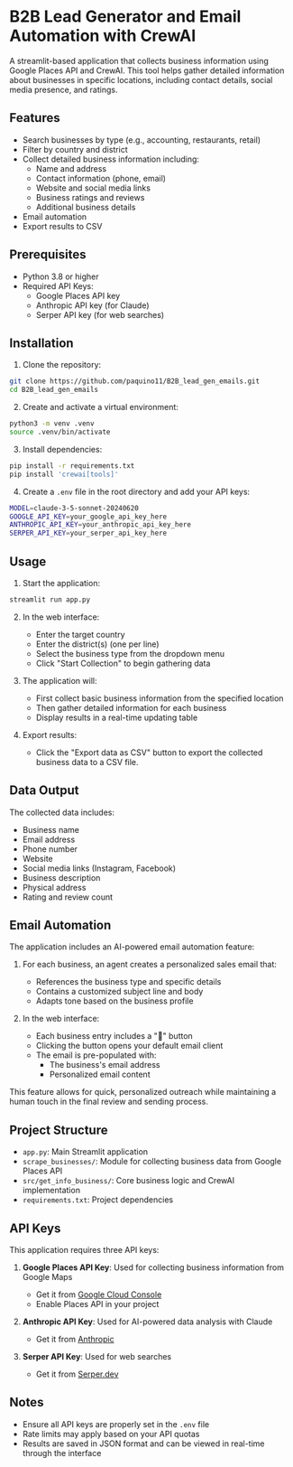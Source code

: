# B2B Lead Generator and Email Automation with CrewAI

A streamlit-based application that collects business information using Google Places API and CrewAI. This tool helps gather detailed information about businesses in specific locations, including contact details, social media presence, and ratings.

## Features

- Search businesses by type (e.g., accounting, restaurants, retail)
- Filter by country and district
- Collect detailed business information including:
  - Name and address
  - Contact information (phone, email)
  - Website and social media links
  - Business ratings and reviews
  - Additional business details
- Email automation
- Export results to CSV

## Prerequisites

- Python 3.8 or higher
- Required API Keys:
  - Google Places API key
  - Anthropic API key (for Claude)
  - Serper API key (for web searches)

## Installation

1. Clone the repository:

```bash
git clone https://github.com/paquino11/B2B_lead_gen_emails.git
cd B2B_lead_gen_emails
```

2. Create and activate a virtual environment:

```bash
python3 -m venv .venv
source .venv/bin/activate
```

3. Install dependencies:
```bash
pip install -r requirements.txt
pip install 'crewai[tools]'
```

4. Create a `.env` file in the root directory and add your API keys:
```bash
MODEL=claude-3-5-sonnet-20240620
GOOGLE_API_KEY=your_google_api_key_here
ANTHROPIC_API_KEY=your_anthropic_api_key_here
SERPER_API_KEY=your_serper_api_key_here
```

## Usage

1. Start the application:
```bash
streamlit run app.py
```

2. In the web interface:
   - Enter the target country
   - Enter the district(s) (one per line)
   - Select the business type from the dropdown menu
   - Click "Start Collection" to begin gathering data

3. The application will:
   - First collect basic business information from the specified location
   - Then gather detailed information for each business
   - Display results in a real-time updating table

4. Export results:
   - Click the "Export data as CSV" button to export the collected business data to a CSV file.

## Data Output

The collected data includes:
- Business name
- Email address
- Phone number
- Website
- Social media links (Instagram, Facebook)
- Business description
- Physical address
- Rating and review count

## Email Automation

The application includes an AI-powered email automation feature:

1. For each business, an agent creates a personalized sales email that:
   - References the business type and specific details
   - Contains a customized subject line and body
   - Adapts tone based on the business profile

2. In the web interface:
   - Each business entry includes a "📧" button
   - Clicking the button opens your default email client
   - The email is pre-populated with:
     - The business's email address
     - Personalized email content

This feature allows for quick, personalized outreach while maintaining a human touch in the final review and sending process.

## Project Structure

- `app.py`: Main Streamlit application
- `scrape_businesses/`: Module for collecting business data from Google Places API
- `src/get_info_business/`: Core business logic and CrewAI implementation
- `requirements.txt`: Project dependencies

## API Keys

This application requires three API keys:

1. **Google Places API Key**: Used for collecting business information from Google Maps
   - Get it from [Google Cloud Console](https://console.cloud.google.com/)
   - Enable Places API in your project

2. **Anthropic API Key**: Used for AI-powered data analysis with Claude
   - Get it from [Anthropic](https://www.anthropic.com/)

3. **Serper API Key**: Used for web searches
   - Get it from [Serper.dev](https://serper.dev/)

## Notes

- Ensure all API keys are properly set in the `.env` file
- Rate limits may apply based on your API quotas
- Results are saved in JSON format and can be viewed in real-time through the interface
